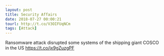```yaml
---
layout: post
title: Security Affairs
date: 2018-07-27 00:00:21
tourl: http://t.co/V3OIFUqNCm
tags: [Attack]
---
```

Ransomware attack disrupted some systems of the shipping giant COSCO in the US  https://t.co/jx9gZuzgPF